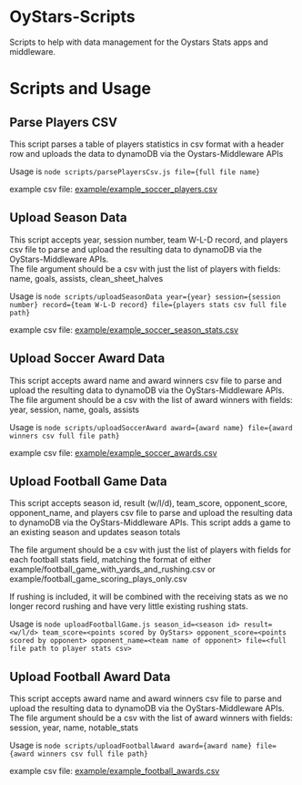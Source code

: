 # OyStars-Scripts

Scripts to help with data management for the Oystars Stats apps and middleware.

# Scripts and Usage
## Parse Players CSV
This script parses a table of players statistics in csv format with a header row and uploads the data to dynamoDB via the Oystars-Middleware APIs

Usage is `node scripts/parsePlayersCsv.js file={full file name}`

example csv file: [example/example_soccer_players.csv](https://github.com/backer/OyStars-Scripts/blob/b27ebce25ce286245a703f40d619dc841b7321d5/example/example_soccer_players.csv)

## Upload Season Data
This script accepts year, session number, team W-L-D record, and players csv file to parse and upload the resulting data to dynamoDB via the OyStars-Middleware APIs. <br>
The file argument should be a csv with just the list of players with fields: name, goals, assists, clean_sheet_halves

Usage is `node scripts/uploadSeasonData year={year} session={session number} record={team W-L-D record} file={players stats csv full file path}`

example csv file: [example/example_soccer_season_stats.csv](https://github.com/backer/OyStars-Scripts/blob/b27ebce25ce286245a703f40d619dc841b7321d5/example/example_soccer_season_stats.csv)

## Upload Soccer Award Data
This script accepts award name and award winners csv file to parse and upload the resulting data to dynamoDB via the OyStars-Middleware APIs. <br>
The file argument should be a csv with the list of award winners with fields: year, session, name, goals, assists

Usage is `node scripts/uploadSoccerAward award={award name} file={award winners csv full file path}`

example csv file: [example/example_soccer_awards.csv](https://github.com/backer/OyStars-Scripts/blob/ac8449876b9ddc726cd54e6d2afd73bab25f88f8/example/example_soccer_awards.csv)

## Upload Football Game Data
This script accepts season id, result (w/l/d), team_score, opponent_score, opponent_name, and players csv file to parse and upload the resulting data to dynamoDB via the OyStars-Middleware APIs. This script adds a game to an existing season and updates season totals

The file argument should be a csv with just the list of players with fields for each football stats field, matching the format of either example/football_game_with_yards_and_rushing.csv or example/football_game_scoring_plays_only.csv

If rushing is included, it will be combined with the receiving stats as we no longer record rushing and have very little existing rushing stats.

Usage is `node uploadFootballGame.js season_id=<season id> result=<w/l/d> team_score=<points scored by OyStars> opponent_score=<points scored by opponent> opponent_name=<team name of opponent> file=<full file path to player stats csv>`

## Upload Football Award Data
This script accepts award name and award winners csv file to parse and upload the resulting data to dynamoDB via the OyStars-Middleware APIs. <br>
The file argument should be a csv with the list of award winners with fields: session, year, name, notable_stats

Usage is `node scripts/uploadFootballAward award={award name} file={award winners csv full file path}`

example csv file: [example/example_football_awards.csv](https://github.com/backer/OyStars-Scripts/blob/ac8449876b9ddc726cd54e6d2afd73bab25f88f8/example/example_football_awards.csv)
